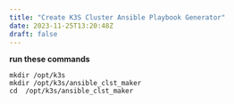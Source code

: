 ```yaml
---
title: "Create K3S Cluster Ansible Playbook Generator"
date: 2023-11-25T13:20:48Z
draft: false
---
```

**run these commands**
```
mkdir /opt/k3s
mkdir /opt/k3s/ansible_clst_maker
cd  /opt/k3s/ansible_clst_maker

```
